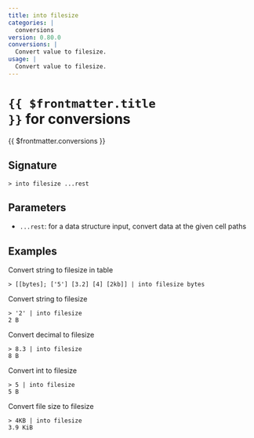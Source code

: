 ```yaml
---
title: into filesize
categories: |
  conversions
version: 0.80.0
conversions: |
  Convert value to filesize.
usage: |
  Convert value to filesize.
---
```


# <code>{{ $frontmatter.title }}</code> for conversions

<div class='command-title'>{{ $frontmatter.conversions }}</div>

## Signature

```> into filesize ...rest```

## Parameters

 -  `...rest`: for a data structure input, convert data at the given cell paths

## Examples

Convert string to filesize in table
```shell
> [[bytes]; ['5'] [3.2] [4] [2kb]] | into filesize bytes

```

Convert string to filesize
```shell
> '2' | into filesize
2 B
```

Convert decimal to filesize
```shell
> 8.3 | into filesize
8 B
```

Convert int to filesize
```shell
> 5 | into filesize
5 B
```

Convert file size to filesize
```shell
> 4KB | into filesize
3.9 KiB
```
